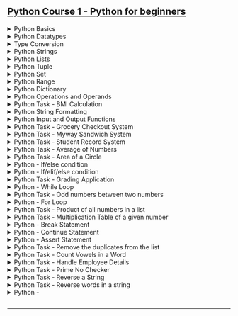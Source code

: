 ## [Python Course 1 - Python for beginners](https://www.udemy.com/course/python-core-and-advanced)

<details>
  <summary>Python Basics</summary>

- [ ] 1. Print String
- [ ] 2. Use Comments

### 1. Print String

```py
print("Hello World!")
print("Python is easy!")

if __name__ == '__main__':
    print('Completed!')
```

```
Hello World!
Python is easy!
Completed!
```

### 2. Use Comments

```py
"""This is a multi-line comment
Author: Ifeanyi omeata
Date: 2025
"""

# This is a sample Python script.
print("Hello World!")
print("Python is easy!")

# Press the green button in the gutter to run the script.
if __name__ == '__main__':
    print('Completed!')
```

```
Hello World!
Python is easy!
Completed!
```

</details>

<details>
  <summary>Python Datatypes</summary>

- [ ] 1. NoneType
- [ ] 2. Numeric-Integer
- [ ] 3. Numeric-Floating Point (float)
- [ ] 4. Numeric-Complex
- [ ] 5. Numeric-Binary
- [ ] 6. Numeric-Hexadecimal
- [ ] 7. Boolean

### 1. NoneType

- [ ] NoneType: an object that does not contain any value

```py
#NoneType
a = None
print(a)
print(type(a))
```

```
None
<class 'NoneType'>
```

### 2. Numeric-Integer

```py
#Numeric-Integer
a1 = 11
b1 = 100
c1 = -66
print(a1,b1,c1)
```

```
11 100 -66
```

### 3. Numeric-Floating Point (float)

```py
#Numeric-Floating Point (float)
a2 = 33.5
b2 = -25.8
print(a2,b2)
```

```
33.5 -25.8
```

### 4. Numeric-Complex

```py
#Numeric-Complex
a3 = 3+5j
print(a3)
print(type(a3))
```

```
(3+5j)
<class 'complex'>
```

### 5. Numeric-Binary

```py
#Numeric-Binary
a4=0B1010
print(a4)
print(type(a4))
```

```
10
<class 'int'>
```

### 6. Numeric-Hexadecimal

```py
#Numeric-Hexadecimal
a5=0XFF
print(a5)
print(type(a5))
```

```
255
<class 'int'>
```

### 7. Boolean

```py
#Boolean
a6 = True
b6 = False
print(a6,b6)
print(9>8)
print(type(a6))
```

```
True False
True
<class 'bool'>
```

</details>

<details>
  <summary>Type Conversion</summary>

- [ ] 1. Floating Point to Integer
- [ ] 2. String to Floating Point
- [ ] 3. Integer to Binary

### 1. Floating Point to Integer

```py
#Floating Point to Integer
a1=33.5
b1=int(a1)
print(b1)
print(type(b1))
```

```
33
<class 'int'>
```

### 2. String to Floating Point

```py
#String to Floating Point
a2="22.5"
b2=float(a2)
print(b2)
print(type(b2))
```

```
22.5
<class 'float'>
```

### 3. Integer to Binary

```py
#Integer to Binary
a3=10
b3=bin(a3)
print(b3)
print(type(b3))
```

```
0b1010
<class 'str'>
```

</details>

<details>
  <summary>Python Strings</summary>

- [ ] 1. String Basics
- [ ] 2. String Membership
- [ ] 3. String Length
- [ ] 4. String Concatenation
- [ ] 5. String Repetition
- [ ] 6. String Slicing
- [ ] 7. String Strip
- [ ] 8. String Replace
- [ ] 9. String Split
- [ ] 10. String Join
- [ ] 11. String Format
- [ ] 12. String Count
- [ ] 13. String Find
- [ ] 14. String Index
- [ ] 15. String Isalnum
- [ ] 16. String Isalpha
- [ ] 17. String Isdigit
- [ ] 18. String Islower
- [ ] 19. String Isupper
- [ ] 20. String Isspace
- [ ] 21. String Istitle
- [ ] 22. String to Number
- [ ] 23. Number to String

### 1. String Basics

```py
s1="You are a good person"
print(s1)

s2="""
You are a great person
You are a nice person
"""
print(s2)
```

```
You are a good person

You are a great person
You are a nice person
```

### 2. String Membership

```py
s1="You are a good person"
print(s1)

#membership
print("good" in s1)
print("bad" in s1)
```

```
You are a good person

True
False
```

### 3. String Length

```py
s1="You are a good person"
print(s1)

#length
print(len(s1))
```

```
You are a good person

21
```

### 4. String Concatenation

```py
#concatenation
s3="I love"
s4="Python"
s5=s3+s4
print(s5)
```

```
I lovePython
```

### 5. String Repetition

```py
#repetition
s6="Hello"
s7=s6*3
print(s7)
```

```
HelloHelloHello
```

### 6. String Slicing

```py
s1="You are a good person"

#slicing
print(s1[0])
print(s1[0:])
print(s1[:7])
print(s1[0:6])
print(s1[0:7:2])
print(s1[-3:-1])
print(s1[15::-1])
print(s1[::-1])
```

```
Y
You are a good person
You are
You ar
Yuae
so
p doog a era uoY
nosrep doog a era uoY
```

### 7. String Strip

```py
#string strip
s2="   You are a good person   "
print(s2.strip())
print(s2.lstrip())
print(s2.rstrip())
```

```
You are a good person
You are a good person
   You are a good person
```

### 8. String Replace

```py
#string replace
s3="You are a good person"
print(s3.replace("good","tall"))
```

```
You are a tall person
```

### 9. String Split

```py
#string split
s4="You are a good person"
print(s4.split())
```

```
['You', 'are', 'a', 'good', 'person']
```

### 10. String Join

```py
#string join
s5="You are a good person"
print(" ".join(s5))
```

```
Y o u   a r e   a   g o o d   p e r s o n
```

### 11. String Format

```py
#string format
s6="You are a good person"
print(f"Hey! {s6}")
```

```
Hey! You are a good person
```

### 12. String Count

```py
#string count
s7="You are a good person"
print(s7.count("a"))
```

```
2
```

### 13. String Find

```py
#string find
s8="You are a good person"
print(s8.find("good"))
print(s8.find("good", 2, 14))
print(s8.find("good", 2, 10))
```

```
10
10
-1
```

### 14. String Index

```py
#string index
s9="You are a good person"
print(s9.index("good"))
```

```
10
```

### 15. String Isalnum

```py
#string isalnum
s10="person123"
print(s10.isalnum())
```

```
True
```

### 16. String Isalpha

```py
#string isalpha
s11="person"
print(s11.isalpha())
```

```
True
```

### 17. String Isdigit

```py
#string isdigit
s12="123"
print(s12.isdigit())
```

```
True
```

### 18. String Islower

```py
#string islower
s13="person"
print(s13.islower())
```

```
True
```

### 19. String Isupper

```py
#string isupper
s14="PERSON"
print(s14.isupper())
```

```
True
```

### 20. String Isspace

```py
#string isspace
s15="  "
print(s15.isspace())
```

```
True
```

### 21. String Istitle

```py
#string istitle
s16="Person"
print(s16.istitle())
```

```
True
```

### 22. String to Number

```py
# String to Number
my_string = "1011101"
my_number = int(my_string)
print(my_number, type(my_number))
```

```
1011101 <class 'int'>
```

### 23. Number to String

```py
# Number to String
my_number = 1011101
my_string = str(my_number)
print(my_string, type(my_string))
```

```
1011101 <class 'str'>
```

</details>

<details>
  <summary>Python Lists</summary>

- [ ] 1. List Basics
- [ ] 2. List Length
- [ ] 3. List Index
- [ ] 4. List Slicing
- [ ] 5. List Multiplication
- [ ] 6. List Extend
- [ ] 7. List Append
- [ ] 8. List Insert
- [ ] 9. List Remove
- [ ] 10. List Pop
- [ ] 11. List Clear
- [ ] 12. List Sort
- [ ] 13. List Reverse-Sort
- [ ] 14. List Reverse
- [ ] 15. List Copy
- [ ] 16. List Max and min
- [ ] 17. List to Tuple
- [ ] 18. Tuple to List
- [ ] 19. List to String
- [ ] 20. String to List
- [ ] 21. List to Dictionary
- [ ] 22. Dictionary to List
- [ ] 23. List to Set
- [ ] 24. Set to List

### 1. List Basics

```py
# List basics
my_list = [10, 20, "Ifeanyi", -10, 30.5]
print(my_list)
```

```
[10, 20, 'Ifeanyi', -10, 30.5]
```

### 2. List Length

```py
# List length
my_list = [10, 20, "Ifeanyi", -10, 30.5]
print(len(my_list))
```

```
5
```

### 3. List Index

```py
# List index
my_list = [10, 20, "Ifeanyi", -10, 30.5]
print(my_list[0], my_list[2])
```

```
10 Ifeanyi
```

### 4. List Slicing

```py
# List slicing
my_list = [10, 20, "Ifeanyi", -10, 30.5]
print(my_list[2:5])
```

```
['Ifeanyi', -10, 30.5]
```

### 5. List Multiplication

```py
# List multiplication
my_list = [10, 20, "Ifeanyi", -10, 30.5]
print(my_list * 2)
```

```
[10, 20, 'Ifeanyi', -10, 30.5, 10, 20, 'Ifeanyi', -10, 30.5]
```

### 6. List Extend

```py
# List extend
my_list = [10, 20, "Ifeanyi", -10, 30.5]
my_list.extend([1, 2, 3])
print(my_list)
```

```
[10, 20, 'Ifeanyi', -10, 30.5, 1, 2, 3]
```

### 7. List Append

```py
# List append
my_list = [10, 20, "Ifeanyi", -10, 30.5]
my_list.append("James")
print(my_list)
```

```
[10, 20, 'Ifeanyi', -10, 30.5, 'James']
```

### 8. List Insert

```py
# List insert
my_list = [10, 20, "Ifeanyi", -10, 30.5]
my_list.insert(0, 99)
print(my_list)
```

```
[99, 10, 20, 'Ifeanyi', -10, 30.5]
```

### 9. List Remove

```py
# List remove
my_list = [10, 20, "Ifeanyi", -10, 30.5]
my_list.remove(30.5)
print(my_list)
```

```
[10, 20, 'Ifeanyi', -10]
```

### 10. List Pop

```py
# List pop
my_list = [10, 20, "Ifeanyi", -10, 30.5]
my_list.pop()
print(my_list)
```

```
[10, 20, 'Ifeanyi', -10]
```

### 11. List Clear

```py
# List clear
my_list = [10, 20, "Ifeanyi", -10, 30.5]
my_list.clear()
print(my_list)
```

```
[]
```

### 12. List Sort

```py
# List sort
my_list = ["10", "20", "Ifeanyi", "-10", "30.5"]
my_list.sort()
print(my_list)
```

```
['-10', '10', '20', '30.5', 'Ifeanyi']
```

### 13. List Reverse-Sort

```py
# List reverse-sort
my_list = ["10", "20", "Ifeanyi", "-10", "30.5"]
my_list.sort(reverse=True)
print(my_list)
```

```
['Ifeanyi', '30.5', '20', '10', '-10']
```

### 14. List Reverse

```py
# List reverse
my_list = [10, 20, "Ifeanyi", -10, 30.5]
my_list.reverse()
print(my_list)
```

```
[30.5, -10, 'Ifeanyi', 20, 10]
```

### 15. List Copy

```py
# List copy
my_list = [10, 20, "Ifeanyi", -10, 30.5]
my_new_list = my_list.copy()
print(my_new_list)
```

```
[10, 20, 'Ifeanyi', -10, 30.5]
```

### 16. List Max and min

```py
# List Max and min
my_list = [10, 20, -10, 30.5]
print(max(my_list), min(my_list))
```

```
30.5 -10
```

### 17. List to Tuple

```py
# List to Tuple
my_list = [10, 20, "Ifeanyi", -10, 30.5]
my_tuple = tuple(my_list)
print(my_tuple)
```

```
(10, 20, 'Ifeanyi', -10, 30.5)
```

### 18. Tuple to List

```py
# Tuple to List
my_tuple = (10, 20, "Ifeanyi", -10, 30.5)
my_list = list(my_tuple)
print(my_list)
```

```
[10, 20, 'Ifeanyi', -10, 30.5]
```

### 19. List to String

```py
# List to String
my_list = [10, 20, "Ifeanyi", -10, 30.5]
my_string = ", ".join(str(item) for item in my_list)
print(my_string)
```

```
10, 20, Ifeanyi, -10, 30.5
```

### 20. String to List

```py
# String to List
my_string = "10, 20, Ifeanyi, -10, 30.5"
my_list = my_string.split(", ")
print(my_list)
```

```
['10', '20', 'Ifeanyi', '-10', '30.5']
```

### 21. List to Dictionary

```py
# List to Dictionary
my_list = [("a", 10), ("b", 20), ("c", 30)]
my_dict = dict(my_list)
print(my_dict)

my_list = [10, 20, "Ifeanyi", -10, 30.5]
my_dict = {item: index for index, item in enumerate(my_list)}
print(my_dict)
```

```
{'a': 10, 'b': 20, 'c': 30}
{10: 0, 20: 1, 'Ifeanyi': 2, -10: 3, 30.5: 4}
```

### 22. Dictionary to List

```py
# Dictionary to List
my_dict = {"a": 10, "b": 20, "c": 30}
my_list = list(my_dict.items())
print(my_list)

my_dict = {"a": 10, "b": 20, "c": 30}
my_list = list(my_dict.values())
print(my_list)

my_dict = {"a": 10, "b": 20, "c": 30}
my_list = list(my_dict.keys())
print(my_list)
```

```
[('a', 10), ('b', 20), ('c', 30)]
[10, 20, 30]
['a', 'b', 'c']
```

### 23. List to Set

```py
# List to Set
my_list = [10, 20, "Ifeanyi", -10, 30.5]
my_set = set(my_list)
print(my_set)
```

```
{10, 'Ifeanyi', 20, -10, 30.5}
```

### 24. Set to List

```py
# Set to List
my_set = {10, 20, "Ifeanyi", -10, 30.5}
my_list = list(my_set)
print(my_list)
```

```
[20, 'Ifeanyi', -10, 10, 30.5]
```

</details>

<details>
  <summary>Python Tuple</summary>

- [ ] 1. Tuple Basics
- [ ] 2. Tuple Count
- [ ] 3. Tuple Length
- [ ] 4. Tuple Index
- [ ] 5. Tuple Max & Min
- [ ] 6. Tuple Sum
- [ ] 7. Tuple Sorted
- [ ] 8. Tuple Reversed
- [ ] 9. Tuple Slicing
- [ ] 10. Tuple Membership
- [ ] 11. Tuple Unpacking
- [ ] 12. Tuple to List
- [ ] 13. List to Tuple
- [ ] 14. Tuple to String
- [ ] 15. String to Tuple
- [ ] 16. Tuple to Dictionary
- [ ] 17. Dictionary to Tuple
- [ ] 18. Tuple to Set
- [ ] 19. Set to Tuple

### 1. Tuple Basics

```py
# Tuple basics
my_tuple = (10, 20, "Ifeanyi", -10, 30.5)
print(my_tuple)
```

```
(10, 20, 'Ifeanyi', -10, 30.5)
```

### 2. Tuple Count

```py
# Tuple Count
my_tuple = (10, 20, "Ifeanyi", -10, 30.5, 10, 20)
print(my_tuple.count(10))
```

```
2
```

### 3. Tuple Length

```py
# Tuple Length
my_tuple = (10, 20, "Ifeanyi", -10, 30.5, 10, 20)
print(len(my_tuple))
```

```
7
```

### 4. Tuple Index

```py
# Tuple Index
my_tuple = (10, 20, "Ifeanyi", -10, 30.5, 10, 20)
print(my_tuple.index(20))
```

```
1
```

### 5. Tuple Max & Min

```py
# Tuple Max & Min
my_tuple = (10, 20, -10, 30.5, 10, 20)
print(max(my_tuple), min(my_tuple))
```

```
30.5 -10
```

### 6. Tuple Sum

```py
# Tuple Sum
my_tuple = (10, 20, -10, 30.5, 10, 20)
print(sum(my_tuple))
```

```
80.5
```

### 7. Tuple Sorted

```py
# Tuple Sorted
my_tuple = (10, 20, -10, 30.5, 10, 20)
print(sorted(my_tuple))
print(tuple(sorted(my_tuple)))
print(sorted(my_tuple, reverse=True))
print(tuple(sorted(my_tuple, reverse=True)))
```

```
[-10, 10, 10, 20, 20, 30.5]
(-10, 10, 10, 20, 20, 30.5)
[30.5, 20, 20, 10, 10, -10]
(30.5, 20, 20, 10, 10, -10)
```

### 8. Tuple Reversed

```py
# Tuple Reversed
my_tuple = (10, 20, -10, 30.5, 10, 20)
print(reversed(my_tuple))
print(tuple(reversed(my_tuple)))
```

```
<reversed object at 0x00000169C2BFD060>
(20, 10, 30.5, -10, 20, 10)
```

### 9. Tuple Slicing

```py
# Tuple Slicing
my_tuple = (10, 20, "Ifeanyi", -10, 30.5, 10, 20)
print(my_tuple[0:3])
```

```
(10, 20, 'Ifeanyi')
```

### 10. Tuple Membership

```py
# Tuple Membership
my_tuple = (10, 20, "Ifeanyi", -10, 30.5, 10, 20)
print(10 in my_tuple)
```

```
True
```

### 11. Tuple Unpacking

```py
# Tuple Unpacking
my_tuple = (10, 20, "Ifeanyi", -10, 30.5)
a, b, c, d, e = my_tuple
print(a, b, c, d, e)
```

```
10 20 Ifeanyi -10 30.5
```

### 12. Tuple to List

```py
# Tuple to List
my_tuple = (10, 20, "Ifeanyi", -10, 30.5)
my_list = list(my_tuple)
print(my_list)
```

```
[10, 20, 'Ifeanyi', -10, 30.5]
```

### 13. List to Tuple

```py
# List to Tuple
my_list = [10, 20, "Ifeanyi", -10, 30.5]
my_tuple = tuple(my_list)
print(my_tuple)
```

```
(10, 20, 'Ifeanyi', -10, 30.5)
```

### 14. Tuple to String

```py
# Tuple to String
my_tuple = (10, 20, "Ifeanyi", -10, 30.5)
my_string = ", ".join(str(item) for item in my_tuple)
print(my_string)
```

```
10, 20, Ifeanyi, -10, 30.5
```

### 15. String to Tuple

```py
# String to Tuple
my_string = "10, 20, Ifeanyi, -10, 30.5"
my_tuple = tuple(my_string.split(", "))
print(my_tuple)
```

```
('10', '20', 'Ifeanyi', '-10', '30.5')
```

### 16. Tuple to Dictionary

```py
# Tuple to Dictionary
my_tuple = (("a", 10), ("b", 20), ("c", 30))
my_dict = dict(my_tuple)
print(my_dict)
```

```
{'a': 10, 'b': 20, 'c': 30}
```

### 17. Dictionary to Tuple

```py
# Dictionary to Tuple
my_dict = {"a": 10, "b": 20, "c": 30}
my_tuple = tuple(my_dict.items())
print(my_tuple)
```

```
(('a', 10), ('b', 20), ('c', 30))
```

### 18. Tuple to Set

```py
# Tuple to Set
my_tuple = (10, 20, "Ifeanyi", -10, 30.5)
my_set = set(my_tuple)
print(my_set)
```

```
{10, 20, 'Ifeanyi', -10, 30.5}
```

### 19. Set to Tuple

```py
# Set to Tuple
my_set = {10, 20, "Ifeanyi", -10, 30.5}
my_tuple = tuple(my_set)
print(my_tuple)
```

```
(20, 'Ifeanyi', -10, 10, 30.5)
```

</details>

<details>
  <summary>Python Set</summary>

- [ ] 1. Set Basics
- [ ] 2. Set Add
- [ ] 3. Set Remove
- [ ] 4. Set Pop
- [ ] 5. Set Clear
- [ ] 6. Set Length
- [ ] 7. Set Update
- [ ] 8. Set Union
- [ ] 9. Set Intersection
- [ ] 10. Set Difference
- [ ] 11. Set Symmetric Difference
- [ ] 12. Set Subset
- [ ] 13. Set Superset
- [ ] 14. Set to Frozen Set
- [ ] 15. Frozen Set to Set

### 1. Set Basics

```py
# Set Basics
my_set = {1, 2, 3, 4, 5}
print(my_set)
```

```
{1, 2, 3, 4, 5}
```

### 2. Set Add

```py
# Set Add
my_set = {1, 2, 3, 4, 5}
my_set.add(6)
print(my_set)
```

```
{1, 2, 3, 4, 5, 6}
```

### 3. Set Remove

```py
# Set Remove
my_set = {1, 2, 3, 4, 5}
my_set.remove(2)
print(my_set)
```

```
{1, 3, 4, 5}
```

### 4. Set Pop

```py
# Set Pop
my_set = {1, 2, 3, 4, 5}
my_set.pop()
print(my_set)
```

```
{2, 3, 4, 5}
```

### 5. Set Clear

```py
# Set Clear
my_set = {1, 2, 3, 4, 5}
my_set.clear()
print(my_set)
```

```
set()
```

### 6. Set Length

```py
# Set Length
my_set = {1, 2, 3, 4, 5}
print(len(my_set))
```

```
5
```

### 7. Set Update

```py
# Set Update
my_set = {1, 2, 3, 4, 5}
my_set.update([4, 5, 6, 7, 8, 9, 10])
print(my_set)
```

```
{1, 2, 3, 4, 5, 6, 7, 8, 9, 10}
```

### 8. Set Union

```py
# Set Union
my_set = {1, 2, 3, 4, 5}
my_set2 = {4, 5, 6, 7, 8, 9, 10}
print(my_set.union(my_set2))
```

```
{1, 2, 3, 4, 5, 6, 7, 8, 9, 10}
```

### 9. Set Intersection

```py
# Set Intersection
my_set = {1, 2, 3, 4, 5}
my_set2 = {4, 5, 6, 7, 8, 9, 10}
print(my_set.intersection(my_set2))
```

```
{4, 5}
```

### 10. Set Difference

```py
# Set Difference
my_set = {1, 2, 3, 4, 5}
my_set2 = {4, 5, 6, 7, 8, 9, 10}
print(my_set.difference(my_set2))
```

```
{1, 2, 3}
```

### 11. Set Symmetric Difference

```py
# Set Symmetric Difference
my_set = {1, 2, 3, 4, 5}
my_set2 = {4, 5, 6, 7, 8, 9, 10}
print(my_set.symmetric_difference(my_set2))
```

```
{1, 2, 3, 6, 7, 8, 9, 10}
```

### 12. Set Subset

```py
# Set Subset
my_set = {1, 2, 3, 4, 5}
my_set2 = {1, 2, 3, 4, 5, 6, 7, 8, 9, 10}
print(my_set.issubset(my_set2))
```

```
True
```

### 13. Set Superset

```py
# Set Superset
my_set = {1, 2, 3, 4, 5, 6, 7, 8, 9, 10}
my_set2 = {1, 2, 3, 4, 5}
print(my_set.issuperset(my_set2))
```

```
True
```

### 14. Set to Frozen Set

```py
# Set to Frozen Set
my_set = {1, 2, 3, 4, 5}
my_frozen_set = frozenset(my_set)
print(my_frozen_set, type(my_frozen_set))
```

```
frozenset({1, 2, 3, 4, 5}) <class 'frozenset'>
```

### 15. Frozen Set to Set

```py
# Frozen Set to Set
my_frozen_set = frozenset({1, 2, 3, 4, 5})
my_set = set(my_frozen_set)
print(my_set, type(my_set))
```

```
{1, 2, 3, 4, 5} <class 'set'>
```

</details>

<details>
  <summary>Python Range</summary>

- [ ] 1. Range Basics
- [ ] 2. Range with start, stop
- [ ] 3. Range with start, stop, step
- [ ] 4. Range Length
- [ ] 5. Range to List
- [ ] 6. Range to Tuple
- [ ] 7. Range to Set
- [ ] 8. Range to Dictionary

### 1. Range Basics

```py
# Range Basics
my_range = range(5)
for i in my_range:
    print(i)
```

```
0
1
2
3
4
```

### 2. Range with start, stop

```py
# Range with start, stop
my_range = range(1, 10)
for i in my_range:
    print(i)
```

```
1
2
3
4
5
6
7
8
9
```

### 3. Range with start, stop, step

```py
# Range with start, stop, step
my_range = range(1, 10, 2)
for i in my_range:
    print(i)
```

```
1
3
5
7
9
```

### 4. Range Length

```py
# Range Length
my_range = range(5)
print(len(my_range))
```

```
5
```

### 5. Range to List

```py
# Range to List
my_range = range(5)
my_list = list(my_range)
print(my_list)
```

```
[0, 1, 2, 3, 4]
```

### 6. Range to Tuple

```py
# Range to Tuple
my_range = range(5)
my_tuple = tuple(my_range)
print(my_tuple)
```

```
(0, 1, 2, 3, 4)
```

### 7. Range to Set

```py
# Range to Set
my_range = range(5)
my_set = set(my_range)
print(my_set)
```

```
{0, 1, 2, 3, 4}
```

### 8. Range to Dictionary

```py
# Range to Dictionary
my_range = range(5,10,2)
my_dict = dict((index,item) for index,item in enumerate(my_range))
print(my_dict)
```

```
{0: 5, 1: 7, 2: 9}
```

</details>

<details>
  <summary>Python Dictionary</summary>

- [ ] 1. Dictionary Basics
- [ ] 2. Dictionary Length
- [ ] 3. Dictionary Access
- [ ] 4. Dictionary Get
- [ ] 5. Dictionary Items
- [ ] 6. Dictionary Keys
- [ ] 7. Dictionary Values
- [ ] 8. Dictionary Clear
- [ ] 9. Dictionary Copy
- [ ] 10. Dictionary Fromkeys
- [ ] 11. Dictionary Has_key
- [ ] 12. Dictionary Pop
- [ ] 13. Dictionary Popitem
- [ ] 14. Dictionary Setdefault
- [ ] 15. Dictionary Update
- [ ] 16. Dictionary with Nested Dictionaries
- [ ] 17. Dictionary with list of Tuples
- [ ] 18. Dictionary with list of Dictionaries

### 1. Dictionary Basics

```py
# Dictionary Basics
my_dict = {"name": "John", "age": 25, "city": "New York", "is_student": True}
print(my_dict)
```

```
{'name': 'John', 'age': 25, 'city': 'New York', 'is_student': True}
```

### 2. Dictionary Length

```py
# Dictionary Length
my_dict = {"name": "John", "age": 25, "city": "New York", "is_student": True}
print(len(my_dict))
```

```
4
```

### 3. Dictionary Access

```py
# Dictionary access
my_dict = {"name": "John", "age": 25, "city": "New York", "is_student": True}
print(my_dict["name"])
```

```
John
```

### 4. Dictionary Get

```py
# Dictionary get
my_dict = {"name": "John", "age": 25, "city": "New York", "is_student": True}
print(my_dict.get("name"))
```

```
John
```

### 5. Dictionary Items

```py
# Dictionary items
my_dict = {"name": "John", "age": 25, "city": "New York", "is_student": True}
print(my_dict.items())
```

```
dict_items([('name', 'John'), ('age', 25), ('city', 'New York'), ('is_student', True)])
```

### 6. Dictionary Keys

```py
# Dictionary keys
my_dict = {"name": "John", "age": 25, "city": "New York", "is_student": True}
print(my_dict.keys())
```

```
dict_keys(['name', 'age', 'city', 'is_student'])
```

### 7. Dictionary Values

```py
# Dictionary values
my_dict = {"name": "John", "age": 25, "city": "New York", "is_student": True}
print(my_dict.values())
```

```
dict_values(['John', 25, 'New York', True])
```

### 8. Dictionary Clear

```py
# Dictionary clear
my_dict = {"name": "John", "age": 25, "city": "New York", "is_student": True}
my_dict.clear()
print(my_dict)
```

```
{}
```

### 9. Dictionary Copy

```py
# Dictionary copy
my_dict = {"name": "John", "age": 25, "city": "New York", "is_student": True}
my_dict_copy = my_dict.copy()
print(my_dict_copy)
```

```
{'name': 'John', 'age': 25, 'city': 'New York', 'is_student': True}
```

### 10. Dictionary Fromkeys

```py
# Dictionary fromkeys
my_dict = {"name": "John", "age": 25, "city": "New York", "is_student": True}

my_dict_fromkeys = dict.fromkeys(["name", "age", "city", "is_student"])
print("Default fromkeys:", my_dict_fromkeys)

my_dict_fromkeys_with_value = dict.fromkeys(["name", "age", "city", "is_student"], "default")
print("fromkeys with default value:", my_dict_fromkeys_with_value)
```

```
Default fromkeys: {'name': None, 'age': None, 'city': None, 'is_student': None}
fromkeys with default value: {'name': 'default', 'age': 'default', 'city': 'default', 'is_student': 'default'}
```

### 11. Dictionary Has_key

```py
# Dictionary has_key
my_dict = {"name": "John", "age": 25, "city": "New York", "is_student": True}
print("name" in my_dict)
```

```
True
```

### 12. Dictionary Pop

```py
# Dictionary pop
my_dict = {"name": "John", "age": 25, "city": "New York", "is_student": True}
my_dict.pop("name")
print(my_dict)
```

```
{'age': 25, 'city': 'New York', 'is_student': True}
```

### 13. Dictionary Popitem

```py
# Dictionary popitem
my_dict = {"name": "John", "age": 25, "city": "New York", "is_student": True}
my_dict.popitem()
print(my_dict)
```

```
{'name': 'John', 'age': 25, 'city': 'New York'}
```

### 14. Dictionary Setdefault

```py
# Dictionary setdefault
my_dict = {"age": 25, "city": "New York", "is_student": True}
my_dict.setdefault("name", "Unknown")
print(my_dict)
```

```
{'age': 25, 'city': 'New York', 'is_student': True, 'name': 'Unknown'}
```

### 15. Dictionary Update

```py
# Dictionary update
my_dict = {"name": "John", "age": 25, "city": "New York", "is_student": True}
my_dict.update({"name": "Daniel", "age": 30})
print(my_dict)
```

```
{'name': 'Daniel', 'age': 30, 'city': 'New York', 'is_student': True}
```

### 16. Dictionary with Nested Dictionaries

```py
# Dictionary with nested dictionaries
my_dict = {
    "name": "John",
    "age": 25,
    "city": "New York",
    "is_student": True,
    "address": {
        "street": "123 Main St",
        "city": "New York",
        "zip": "10001"
    }
}
print(my_dict)
```

```
{'name': 'John', 'age': 25, 'city': 'New York', 'is_student': True, 'address': {'street': '123 Main St', 'city': 'New York', 'zip': '10001'}}
```

### 17. Dictionary with list of Tuples

```py
# Dictionary with list of tuples
my_dict = {
    "name": "John",
    "age": 25,
    "city": "New York",
    "skills": [("Python", "Intermediate"), ("SQL", "Advanced"), ("JavaScript", "Beginner")]
}
print(my_dict)
```

```
{'name': 'John', 'age': 25, 'city': 'New York', 'skills': [('Python', 'Intermediate'), ('SQL', 'Advanced'), ('JavaScript', 'Beginner')]}
```

### 18. Dictionary with list of Dictionaries

```py
# Dictionary with list of dictionaries
my_dict = {
    "name": "John",
    "age": 25,
    "city": "New York",
    "skills": [
        {"language": "Python", "level": "Intermediate"},
        {"language": "SQL", "level": "Advanced"},
        {"language": "JavaScript", "level": "Beginner"}
    ]
}
print(my_dict)
```

```
{'name': 'John', 'age': 25, 'city': 'New York', 'skills': [{'language': 'Python', 'level': 'Intermediate'}, {'language': 'SQL', 'level': 'Advanced'}, {'language': 'JavaScript', 'level': 'Beginner'}]}
```

</details>

<details>
  <summary>Python Operations and Operands</summary>

- [ ] 1. Addition
- [ ] 2. Subtraction
- [ ] 3. Multiplication
- [ ] 4. Division
- [ ] 5. Floor Division
- [ ] 6. Modulus
- [ ] 7. Exponentiation
- [ ] 8. Assignment Operators
- [ ] 9. Comparison Operators
- [ ] 10. Logical Operators
- [ ] 11. Identity Operators
- [ ] 12. Membership Operators

### 1. Addition

```py
# Addition
a,b=10,5
print(a+b)
```

```
15
```

### 2. Subtraction

```py
# Subtraction
a,b=10,5
print(a-b)
```

```
5
```

### 3. Multiplication

```py
# Multiplication
a,b=10,5
print(a*b)
```

```
50
```

### 4. Division

```py
# Division
a,b=10,5
print(a/b)
```

```
2.0
```

### 5. Floor Division

```py
# Floor Division
a,b=10,5
print(a//b)
```

```
2
```

### 6. Modulus

```py
# Modulus
a,b=10,5
print(a%b)
```

```
0
```

### 7. Exponentiation

```py
# Exponentiation
a,b=10,5
print(a**b)
```

```
100000
```

### 8. Assignment Operators

```py
# Assignment Operators
a=b=c=10
print(a,b,c)

a=10
a+=10
print(a)

a=10
a-=10
print(a)

a=10
a*=10
print(a)

a=10
a/=10
print(a)

a=10
a%=10
print(a)

a=10
a//=10
print(a)

a=10
a**=10
print(a)
```

```
10 10 10
20
0
100
1.0
0
1
10000000000
```

### 9. Comparison Operators

```py
# Comparison Operators
a,b=10,5
print(a==b)
print(a!=b)
print(a>b)
print(a<b)
print(a>=b)
print(a<=b)
```

```
False
True
True
False
True
False
```

### 10. Logical Operators

```py
# Logical Operators
a,b=True,False
print(a and b)
print(a or b)
print(not a)
```

```
False
True
False
```

### 11. Identity Operators

```py
# Identity Operators
a,b=10,10
print(a is b)
print(a is not b)
```

```
True
False
```

### 12. Membership Operators

```py
# Membership Operators
a="Hello World"
print("H" in a)
print("h" in a)
print("H" not in a)
print("h" not in a)
```

```
True
False
False
True
```

</details>

<details>
  <summary>Python Task - BMI Calculation</summary>

### Calculate BMI

```py
# Calculate BMI
height_in_feet=5.9167
weight_in_kg=80

height_in_meters=height_in_feet*0.3048

bmi=weight_in_kg/(height_in_meters**2)
print('BMI', bmi)
```

```
BMI 24.59806602388617
```

</details>

<details>
  <summary>Python String Formatting</summary>

### Python String Formatting

```py
#String Formatting
name,marks="John",94.5678
print(name,marks,sep='|')

print("Name is",name,"and marks are",marks)
print("Name is %s and marks are %.3f"%(name,marks))
print("Name is {0} and marks are {1:.2f}".format(name,marks))
print(f"Name is {name} and marks are {marks:.1f}")
```

```
John|94.5678
Name is John and marks are 94.5678
Name is John and marks are 94.568
Name is John and marks are 94.57
Name is John and marks are 94.6
```

</details>

<details>
  <summary>Python Input and Output Functions</summary>

- [ ] 1. Input and Output Functions
- [ ] 2. Multiple Inputs

### 1. Input and Output Functions

```py
# Input and Output Functions
name=input("Enter your name: ")
age=int(input("Enter your age: "))
print(name,age)
print(type(name),type(age))
```

```
Enter your name: Ifeanyi
Enter your age: 30
Ifeanyi 30
<class 'str'> <class 'int'>
```

### 2. Multiple Inputs

```py
# Multiple Inputs
a,b,c=input("Enter three numbers separated by comma: ").split(",")
list_1=[int(x) for x in input("Enter another three numbers: ").split()]
print(a,b,c)
print(type(a),type(b),type(c))
print(list_1)
```

```
Enter three numbers separated by comma: 2,3,4
Enter another three numbers: 1 2 3
2 3 4
<class 'str'> <class 'str'> <class 'str'>
[1, 2, 3]
```

</details>

<details>
  <summary>Python Task - Grocery Checkout System</summary>

### python\index.py

```py
# Python Task - Grocery Checkout System

prices = {
    'apple': 1.00,
    'banana': 0.50,
    'orange': 0.75,
    'pear': 1.25,
    'pineapple': 2.00,
}

TAX_RATE = 8.5/100

item_1_name = input("Enter the name of the first item: ").lower()
item_1_quantity = int(input("Enter the quantity of the first item: "))

item_2_name = input("Enter the name of the second item: ").lower()
item_2_quantity = int(input("Enter the quantity of the second item: "))

item_3_name = input("Enter the name of the third item: ").lower()
item_3_quantity = int(input("Enter the quantity of the third item: "))

item_1_unit_price = prices.get(item_1_name,0.0)
item_2_unit_price = prices.get(item_2_name,0.0)
item_3_unit_price = prices.get(item_3_name,0.0)

item_1_price = item_1_unit_price * item_1_quantity
item_2_price = item_2_unit_price * item_2_quantity
item_3_price = item_3_unit_price * item_3_quantity

total_price = item_1_price + item_2_price + item_3_price

tax_amount = total_price * TAX_RATE
total_price_with_tax = total_price + tax_amount

print("\n-----Receipt-----")
print(f"{item_1_name.capitalize()}: {item_1_quantity} @ ${item_1_unit_price:.2f} each = ${item_1_price:.2f}")
print(f"{item_2_name.capitalize()}: {item_2_quantity} @ ${item_2_unit_price:.2f} each = ${item_2_price:.2f}")
print(f"{item_3_name.capitalize()}: {item_3_quantity} @ ${item_3_unit_price:.2f} each = ${item_3_price:.2f}")

print(f"Subtotal: ${total_price:.2f}")
print(f"Tax (8.5%): ${tax_amount:.2f}")
print(f"Total Amount: ${total_price_with_tax:.2f}")
print("-----------------\n")
```

```
Enter the name of the first item: apple
Enter the quantity of the first item: 10
Enter the name of the second item: pear
Enter the quantity of the second item: 5
Enter the name of the third item: pineapple
Enter the quantity of the third item: 2

-----Receipt-----
Apple: 10 @ $1.00 each = $10.00
Pear: 5 @ $1.25 each = $6.25
Pineapple: 2 @ $2.00 each = $4.00
Subtotal: $20.25
Tax (8.5%): $1.72
Total Amount: $21.97
-----------------
```

</details>

<details>
  <summary>Python Task - Myway Sandwich System</summary>

### python\index.py

```py
# Python Task - Myway Sandwich System

myway_sandwiches = {
    "1": ['steak_n_cheese', 10.00],
    "2": ['steak_n_bacon', 12.00],
    "3": ['bourbon_brisket', 14.00],
    "4": ['chicken_teriyaki', 12.00],
    "5": ['turkey_breast', 12.00],
    "6": ['meatball_sub', 9.00],
    "7": ['italian_sub', 11.00],
}

toppings = {
    'onions': 1.00,
    'lettuce': 0.50,
    'olive': 1.25,
    'peppers': 2.00,
    'pickles': 1.00,
    'tomatoes': 0.50,
}

TAX_RATE = 8.5/100

sandwich_no = input("Enter the menu number of the sandwich you want to order: ")
sandwich_qty = int(input("Enter the quantity of the sandwich you want to order: "))

toppings_1_name = input("Enter the name of the first topping: ").lower()
toppings_1_qty = int(input("Enter the quantity of the first topping: "))

toppings_2_name = input("Enter the name of the second topping: ").lower()
toppings_2_qty = int(input("Enter the quantity of the second topping: "))

toppings_3_name = input("Enter the name of the third topping: ").lower()
toppings_3_qty = int(input("Enter the quantity of the third topping: "))

sandwich_unit_price = myway_sandwiches.get(sandwich_no)[1]
toppings_1_unit_price = toppings.get(toppings_1_name,0.0)
toppings_2_unit_price = toppings.get(toppings_2_name,0.0)
toppings_3_unit_price = toppings.get(toppings_3_name,0.0)

sandwich_price = sandwich_unit_price * sandwich_qty
toppings_1_price = toppings_1_unit_price * toppings_1_qty
toppings_2_price = toppings_2_unit_price * toppings_2_qty
toppings_3_price = toppings_3_unit_price * toppings_3_qty

total_price = sandwich_price + toppings_1_price + toppings_2_price + toppings_3_price

tax_amount = total_price * TAX_RATE
total_price_with_tax = total_price + tax_amount

print("\n-----Receipt-----")
print(f"{myway_sandwiches.get(sandwich_no)[0].capitalize()}: {sandwich_qty} @ ${sandwich_unit_price:.2f} each = ${sandwich_price:.2f}")
print(f"{toppings_1_name.capitalize()}: {toppings_1_qty} @ ${toppings_1_unit_price:.2f} each = ${toppings_1_price:.2f}")
print(f"{toppings_2_name.capitalize()}: {toppings_2_qty} @ ${toppings_2_unit_price:.2f} each = ${toppings_2_price:.2f}")
print(f"{toppings_3_name.capitalize()}: {toppings_3_qty} @ ${toppings_3_unit_price:.2f} each = ${toppings_3_price:.2f}")
print(f"Subtotal: ${total_price:.2f}")
print(f"Tax (8.5%): ${tax_amount:.2f}")
print(f"Total Amount: ${total_price_with_tax:.2f}")
print("-----------------\n")
```

```
Enter the menu number of the sandwich you want to order: 3
Enter the quantity of the sandwich you want to order: 2
Enter the name of the first topping: onions
Enter the quantity of the first topping: 5
Enter the name of the second topping: olive
Enter the quantity of the second topping: 3
Enter the name of the third topping: tomatoes
Enter the quantity of the third topping: 10

-----Receipt-----
Bourbon_brisket: 2 @ $14.00 each = $28.00
Onions: 5 @ $1.00 each = $5.00
Olive: 3 @ $1.25 each = $3.75
Tomatoes: 10 @ $0.50 each = $5.00
Subtotal: $41.75
Tax (8.5%): $3.55
Total Amount: $45.30
-----------------
```

</details>

<details>
  <summary>Python Task - Student Record System</summary>

### python\index.py

```py
# Python Task - Student Record System
student_id = int(input("Enter the student ID: "))
student_first_name = input("Enter the student first name: ")
student_last_name = input("Enter the student last name: ")
student_score = float(input("Enter the student score: "))

print("\n-----Student Report-----")
print(f"Student ID: {student_id}")
print(f"Student name: {student_first_name.capitalize()} {student_last_name.capitalize()}")
print(f"Student score: {student_score:.2f}")
print("------------------------\n")
```

```
Enter the student ID: 10052
Enter the student first name: James
Enter the student last name: Munroe
Enter the student score: 99

-----Student Report-----
Student ID: 10052
Student name: James Munroe
Student score: 99.00
------------------------
```

</details>

<details>
  <summary>Python Task - Average of Numbers</summary>

### python\index.py

```py
# Python Task - Average of Numbers
a,b,c = map(int, input("Enter the three numbers, separate by commas: ").split(","))

num_average = (a + b + c) / 3

print(f"The average of the three numbers is {num_average:.2f}")
```

```
Enter the three numbers, separate by commas: 4,5,6
The average of the three numbers is 5.00
```

</details>

<details>
  <summary>Python Task - Area of a Circle</summary>

### python\index.py

```py
# Python Task - Area of a Circle
import math

radius = float(input("Enter the radius of the circle: "))
pi = math.pi #22/7
area = pi * radius * radius
print(f"The area of the circle is {area:.2f}")
```

```
Enter the radius of the circle: 7
The area of the circle is 153.94
```

</details>

<details>
  <summary>Python - If/else condition</summary>

### python\index.py

```py
# if/else condition
num=int(input("Enter a number: "))
if num%2==0:
    print(f"{num} is Even!")
else:
    print(f"{num} is Odd!")
```

```
Enter a number: 8
8 is Even!

Enter a number: 5
5 is Odd!
```

</details>

<details>
  <summary>Python - If/elif/else condition</summary>

### python\index.py

```py
# if/elif/else condition
num=input("Enter a number: ")
if num=="0":
    print(f"{num} is Zero!")
elif num.isdigit():
    num=int(num)
    if num%2==0:
        print(f"{num} is Even!")
    elif num%3==0:
        print(f"{num} is Odd!")
else:
    print(f"{num} is not a number!")
```

```
Enter a number: 8
8 is Even!

Enter a number: 5
5 is Odd!

Enter a number: 0
0 is Zero!

Enter a number: a
a is not a number!
```

</details>

<details>
  <summary>Python Task - Grading Application</summary>

### python\index.py

```py
# Grading Application
maths=float(input("Enter student's maths score: "))
total=physics=chemistry=0

if maths<35:
    print("Failed in maths! Retake Exam!")
else:
    physics=float(input("Enter student's physics score: "))
    if physics<35:
        print("Failed in physics! Retake Exam!")
    else:
        chemistry=float(input("Enter student's chemistry score: "))
        if chemistry<35:
            print("Failed in chemistry! Retake Exam!")
        else:
            total=(maths+physics+chemistry)/3
            if total<=59:
                print(f"Grade: C with total={total}")
            elif total<=69:
                print(f"Grade: B with total={total}")
            else:
                print(f"Grade: A with total={total}")
```

```
Enter student's maths score: 29
Failed in maths! Retake Exam!

Enter student's maths score: 45
Enter student's physics score: 25
Failed in physics! Retake Exam!

Enter student's maths score: 45
Enter student's physics score: 65
Enter student's chemistry score: 13
Failed in chemistry! Retake Exam!

Enter student's maths score: 65
Enter student's physics score: 75
Enter student's chemistry score: 85
Grade: A with total=75.0
```

</details>

<details>
  <summary>Python - While Loop</summary>

### python\index.py

```py
# While Loop
num=1
while num<=10:
    print(num)
    num+=1
```

```
1
2
3
4
5
6
7
8
9
10
```

</details>

<details>
  <summary>Python Task - Odd numbers between two numbers</summary>

### python\index.py

```py
#Odd numbers between two numbers
first_num=int(input("Enter first number: "))
second_num=int(input("Enter second number: "))
num=min(first_num,second_num)
if num%2==0:
    num+=1

while num<=max(first_num,second_num):
    print(num)
    num+=2
```

```
Enter first number: 1
Enter second number: 12
1
3
5
7
9
11
```

</details>

<details>
  <summary>Python - For Loop</summary>

### python\index.py

```py
# For Loop
for i in range(10,21,2):
    print(i)
```

```
10
12
14
16
18
20
```

</details>

<details>
  <summary>Python Task - Product of all numbers in a list</summary>

### python\index.py

```py
# Product of all numbers in a list
mylist=[1,2,4,6,7,9]
result=1
for num in mylist:
    result*=num
print(f"Product of numbers is in List {mylist} is {result}.")
```

```
Product of numbers is in List [1, 2, 4, 6, 7, 9] is 3024.
```

</details>

<details>
  <summary>Python Task - Multiplication Table of a given number</summary>

### python\index.py

```py
# Multiplication Table of a given number
num=int(input("Enter a number for generating multiplication table: "))

for i in range(1,11):
    print(f"{num} X {i} = {num*i}")
```

```
Enter a number for generating multiplication table: 2
2 X 1 = 2
2 X 2 = 4
2 X 3 = 6
2 X 4 = 8
2 X 5 = 10
2 X 6 = 12
2 X 7 = 14
2 X 8 = 16
2 X 9 = 18
2 X 10 = 20
```

</details>

<details>
  <summary>Python - Break Statement</summary>

### python\index.py

```py
# break statement
for i in [2,3,5,7,9,11]:
    if i==7:
        break
    print(i)
```

```
2
3
5
```

</details>

<details>
  <summary>Python - Continue Statement</summary>

### python\index.py

```py
# continue statement
i = 0
while i < 20:
    i+=1
    if i%3==0:
        continue
    print(i)
```

```
1
2
4
5
7
8
10
11
13
14
16
17
19
20
```

</details>

<details>
  <summary>Python - Assert Statement </summary>

### python\index.py

```py
# assert statement
x=int(input("Enter a number greater than 10 : "))
assert x>10, "x is not greater than 10"
print("You entered: ", x)

# Press the green button in the gutter to run the script.
if __name__ == '__main__':
    print('Completed!')
```

![image](https://github.com/user-attachments/assets/4794b313-5b0b-47e1-bf0f-6e4fd3be1727)

</details>

<details>
  <summary>Python Task - Remove the duplicates from the list </summary>

### Github/python/main.py

```py
# Remove the duplicates from the list
numbers = eval(input("Enter numbers separated by commas: "))

list_numbers = list(map(int, numbers))
print(list_numbers)


def remove_duplicates_1(my_list):
    return list(set(my_list))


def remove_duplicates_2(my_list):
    new_list = []
    for number in my_list:
        if number not in new_list:
            new_list.append(number)
    return new_list


def remove_duplicates_3(my_list):
    print(dict.fromkeys(my_list))
    return list(dict.fromkeys(my_list))


print(remove_duplicates_1(list_numbers))
print(remove_duplicates_2(list_numbers))
print(remove_duplicates_3(list_numbers))
```

  <img width="1338" alt="image" src="https://github.com/user-attachments/assets/fd86cd9c-cec4-43cc-bb59-8ab077e4498e" />

</details>

<details>
  <summary>Python Task - Count Vowels in a Word </summary>

### Github/python/main.py

```py
# Count Vowels in a word
word = input("Enter a word: ")


def count_vowels_1(word):
    vowels = "aeiouAEIOU"
    count = 0
    for letter in word:
        if letter in vowels:
            count += 1
    return count


def count_vowels_2(word):
    vowels = {"a", "e", "i", "o", "u", "A", "E", "I", "O", "U"}
    results = {}
    for letter in word:
        if letter in vowels:
            results[letter] = results.get(letter, 0) + 1
    for letter, count in results.items():
        print(f"{letter} is present {count} times")
    return results


def count_vowels_3(word):
    vowels = "aeiouAEIOU"
    return sum(1 for letter in word if letter in vowels)


print(count_vowels_1(word))
print(count_vowels_2(word))
print(count_vowels_3(word))

```

  <img width="1338" alt="image" src="https://github.com/user-attachments/assets/c62e6641-3623-4219-aeb4-2e6d91a6c6fc" />

</details>

<details>
  <summary>Python Task - Handle Employee Details </summary>

### Github/python/main.py

```py
# Handle Employee Details
employees = []


def add_employee(name, age, salary=0.0):
    id = employees[-1]["id"] + 1 if employees else 1
    employees.append(
        {"id": id, "name": name, "age": age, "salary": salary})


def remove_employee(id):
    for employee in employees:
        if employee["id"] == id:
            employee_name = employee["name"]
            employees.remove(employee)
            print(
                f"Employee {employee_name} with id {id} was removed successfully")
            return
    print(f"404 | Employee not found")


def display_employees(id):
    for employee in employees:
        if employee["id"] == id:
            print(employee)
            return
    print(f"404 | Employee not found")


n = int(input("Enter the number of employees: "))

for i in range(n):
    print("--------------------------------")
    name = input("Enter the name of the employee: ")
    age = int(input("Enter the age of the employee: "))
    salary = float(input("Enter the salary of the employee: "))
    add_employee(name, age, salary)
    print(f"Employee {name} was added successfully")
    print("--------------------------------")

while True:
    print("1. Add Employee")
    print("2. Remove Employee")
    print("3. Display Employees")
    print("4. Exit")
    choice = int(input("Enter your choice: "))
    if choice == 1:
        print("--------------------------------")
        name = input("Enter the name of the employee: ")
        age = int(input("Enter the age of the employee: "))
        salary = float(input("Enter the salary of the employee: "))
        add_employee(name, age, salary)
        print(f"Employee {name} was added successfully")
        print("--------------------------------")
    elif choice == 2:
        print("--------------------------------")
        id = int(input("Enter the id of the employee: "))
        remove_employee(id)
        print("--------------------------------")
    elif choice == 3:
        print("--------------------------------")
        id = int(input("Enter the id of the employee: "))
        display_employees(id)
        print("--------------------------------")
    elif choice == 4:
        print("--------------------------------")
        print("Thank you for using the Employee Management System")
        print("--------------------------------")
        break
    else:
        print("--------------------------------")
        print("Invalid choice")
        print("--------------------------------")

```

  <img width="1338" alt="image" src="https://github.com/user-attachments/assets/993be48f-f1a4-4fda-b6c7-a4e1444822b2" />

</details>

<details>
  <summary>Python Task - Prime No Checker </summary>

### Github/python/main.py

```py
# Prime No Checker

def isPrime(n):
    primeFlag=True

    if n==1:
        return False
    for i in range(2,n-1):
        if n%i==0:
            primeFlag=False
            break
    return "Prime No" if primeFlag else "Not a Prime No"

int_number=int(input("Enter an Integer Number: "))
print(isPrime(int_number))
```

![image](https://github.com/user-attachments/assets/7e8e1acb-008b-4890-b26d-58bd1535af56)

</details>

<details>
  <summary>Python Task - Reverse a String </summary>

### Github/python/main.py

```py
# Reverse a string

s = input("Enter a string: ")


def reverse_string(s):
    return s[::-1]


def reverse_string_2(s):
    return "".join(reversed(s))


def reverse_string_3(s):
    result = ""
    i = len(s)-1
    while i >= 0:
        result += s[i]
        i -= 1
    return result


print(reverse_string(s))
print(reverse_string_2(s))
print(reverse_string_3(s))
```

  <img width="1338" height="995" alt="image" src="https://github.com/user-attachments/assets/fe1b4bdc-ac06-473c-aded-19e7997b949f" />

</details>

<details>
  <summary>Python Task - Reverse words in a string </summary>

### Github/python/main.py

```py
# Reverse words in a string

s = input("Enter a string: ")

def reverse_words(s):
    list_s = s.split()
    print(list_s)
    list_s.reverse()
    print(list_s)
    return " ".join(list_s)


def reverse_words_2(s):
    return " ".join(reversed(s.split()))


def reverse_words_3(s):
    result = []
    for word in s.split():
        result.insert(0, word)
    return " ".join(result)


def reverse_words_4(s):
    list_s = s.split()
    result = []
    i = len(list_s) - 1
    while i >= 0:
        result.append(list_s[i])
        i -= 1
    return " ".join(result)


print(reverse_words(s))
print(reverse_words_2(s))
print(reverse_words_3(s))
print(reverse_words_4(s))

```

  <img width="1338" height="995" alt="image" src="https://github.com/user-attachments/assets/352f75d7-6c47-4786-952a-3499c420aaf5" />

</details>

<details>
  <summary>Python - </summary>

### Github/python/main.py

```py

```

</details>

```

```

<hr>
